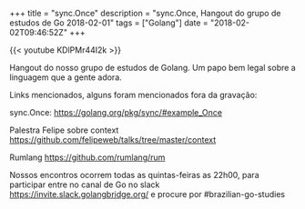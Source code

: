 +++
title = "sync.Once"
description = "sync.Once, Hangout do grupo de estudos de Go 2018-02-01"
tags = ["Golang"]
date = "2018-02-02T09:46:52Z"
+++

{{< youtube KDlPMr44I2k >}}

Hangout do nosso grupo de estudos de Golang.
Um papo bem legal sobre a linguagem que a gente adora.

Links mencionados, alguns foram mencionados fora da gravação:

sync.Once:
https://golang.org/pkg/sync/#example_Once

Palestra Felipe sobre context
https://github.com/felipeweb/talks/tree/master/context

Rumlang
https://github.com/rumlang/rum

Nossos encontros ocorrem todas as quintas-feiras as 22h00, para participar entre no canal de Go no slack https://invite.slack.golangbridge.org/ e procure por #brazilian-go-studies